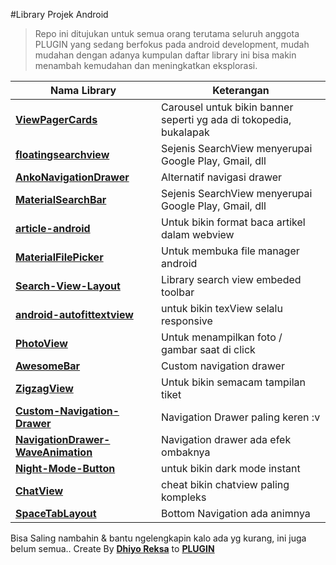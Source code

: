 #Library Projek Android

> Repo ini ditujukan untuk semua orang terutama seluruh anggota PLUGIN yang sedang berfokus pada android development, mudah mudahan dengan adanya kumpulan daftar library ini bisa makin menambah kemudahan dan meningkatkan eksplorasi.

| Nama Library | Keterangan |
| --- | --- |
| **[ViewPagerCards](https://github.com/rubensousa/ViewPagerCards)** | Carousel untuk bikin banner seperti yg ada di tokopedia, bukalapak |
| **[floatingsearchview](https://github.com/arimorty/floatingsearchview)** | Sejenis SearchView menyerupai Google Play, Gmail, dll |
| **[AnkoNavigationDrawer](https://github.com/utsmannn/AnkoNavigationDrawer)** | Alternatif navigasi drawer |
| **[MaterialSearchBar](https://github.com/mancj/MaterialSearchBar)** | Sejenis SearchView menyerupai Google Play, Gmail, dll |
| **[article-android](https://github.com/klinker41/article-android)** | Untuk bikin format baca artikel dalam webview |
| **[MaterialFilePicker](https://github.com/nbsp-team/MaterialFilePicker)** | Untuk membuka file manager android |
| **[Search-View-Layout](https://github.com/sahildave/Search-View-Layout)** | Library search view embeded toolbar |
| **[android-autofittextview](https://github.com/drawers/android-autofittextview)** | untuk bikin texView selalu responsive |
| **[PhotoView](https://github.com/chrisbanes/PhotoView)** | Untuk menampilkan foto / gambar saat di click |
| **[AwesomeBar](https://github.com/florent37/AwesomeBar)** | Custom navigation drawer |
| **[ZigzagView](https://github.com/beigirad/ZigzagView)** | Untuk bikin semacam tampilan tiket |
| **[Custom-Navigation-Drawer](https://github.com/shrikanth7698/Custom-Navigation-Drawer)** | Navigation Drawer paling keren :v |
| **[NavigationDrawer-WaveAnimation](https://github.com/joseph27/NavigationDrawer-WaveAnimation)** | Navigation drawer ada efek ombaknya |
| **[Night-Mode-Button](https://github.com/shrikanth7698/Night-Mode-Button)** | untuk bikin dark mode instant |
| **[ChatView](https://github.com/shrikanth7698/ChatView)** | cheat bikin chatview paling kompleks |
| **[SpaceTabLayout](https://github.com/long1eu/SpaceTabLayout)** | Bottom Navigation ada animnya |

Bisa Saling nambahin & bantu ngelengkapin kalo ada yg kurang, ini juga belum semua..
Create By **[Dhiyo Reksa](https://github.com/dhiyo7)** to **[PLUGIN](https://github.com/plugintegal)**
